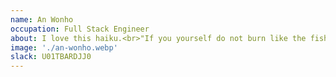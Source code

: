 ```yaml
---
name: An Wonho
occupation: Full Stack Engineer
about: I love this haiku.<br>"If you yourself do not burn like the fish that live in the depths of the sea there will be no light anywhere."
image: './an-wonho.webp'
slack: U01TBARDJJ0
---
```

